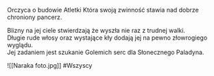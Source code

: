 Orczyca o budowie Atletki Która swoją zwinność stawia nad dobrze chroniony pancerz.

Blizny na jej ciele stwierdzają że wyszła nie raz z trudnej walki.  
Długie rude włosy oraz wystające kły dodają jej na pewno złowrogiego wyglądu.  
Jej zadaniem jest szukanie Golemich serc dla Słonecznego Paladyna.

![[Naraka foto.jpg]]
#Wszyscy 